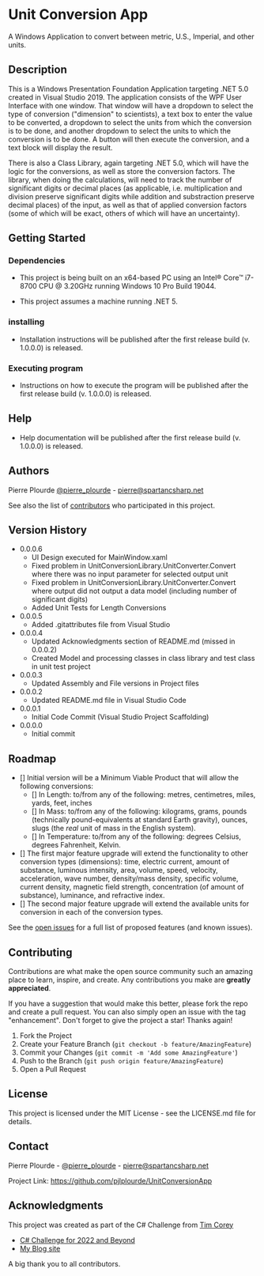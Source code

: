# Unit Conversion App

A Windows Application to convert between metric, U.S., Imperial, and other units.

## Description

This is a Windows Presentation Foundation Application targeting .NET 5.0 created in Visual Studio 2019. The application consists of the WPF User Interface with one window. That window will have a dropdown to select the type of conversion ("dimension" to scientists), a text box to enter the value to be converted, a dropdown to select the units from which the conversion is to be done, and another dropdown to select the units to which the conversion is to be done. A button will then execute the conversion, and a text block will display the result.

There is also a Class Library, again targeting .NET 5.0, which will have the logic for the conversions, as well as store the conversion factors. The library, when doing the calculations, will need to track the number of significant digits or decimal places (as applicable, i.e. multiplication and division preserve significant digits while addition and substraction preserve decimal places) of the input, as well as that of applied conversion factors (some of which will be exact, others of which will have an uncertainty).

## Getting Started

### Dependencies

-    This project is being built on an x64-based PC using an Intel® Core™ i7-8700 CPU @ 3.20GHz running Windows 10 Pro Build 19044.

-    This project assumes a machine running .NET 5.

### installing

-    Installation instructions will be published after the first release build (v. 1.0.0.0) is released.

### Executing program

-    Instructions on how to execute the program will be published after the first release build (v. 1.0.0.0) is released.

## Help

-    Help documentation will be published after the first release build (v. 1.0.0.0) is released.

## Authors

Pierre Plourde [@pierre_plourde](https://twitter.com/pierre_plourde) - pierre@spartancsharp.net

See also the list of [contributors](https://github.com/pjlplourde/UnitConversionApp/contributors) who participated in this project.

## Version History

-    0.0.0.6
     -    UI Design executed for MainWindow.xaml
     -    Fixed problem in UnitConversionLibrary.UnitConverter.Convert where there was no input parameter for selected output unit
     -    Fixed problem in UnitConversionLibrary.UnitConverter.Convert where output did not output a data model (including number of significant digits)
     -    Added Unit Tests for Length Conversions
-    0.0.0.5
     -    Added .gitattributes file from Visual Studio
-    0.0.0.4
     -    Updated Acknowledgments section of README.md (missed in 0.0.0.2)
     -    Created Model and processing classes in class library and test class in unit test project
-    0.0.0.3
     -    Updated Assembly and File versions in Project files
-    0.0.0.2
     -    Updated README.md file in Visual Studio Code
-    0.0.0.1
     -    Initial Code Commit (Visual Studio Project Scaffolding)
-    0.0.0.0
     -    Initial commit

## Roadmap

-    [] Initial version will be a Minimum Viable Product that will allow the following conversions:
     -    [] In Length: to/from any of the following: metres, centimetres, miles, yards, feet, inches
     -    [] In Mass: to/from any of the following: kilograms, grams, pounds (technically pound-equivalents at standard Earth gravity), ounces, slugs (the _real_ unit of mass in the English system).
     -    [] In Temperature: to/from any of the following: degrees Celsius, degrees Fahrenheit, Kelvin.
-    [] The first major feature upgrade will extend the functionality to other conversion types (dimensions): time, electric current, amount of substance, luminous intensity, area, volume, speed, velocity, acceleration, wave number, density/mass density, specific volume, current density, magnetic field strength, concentration (of amount of substance), luminance, and refractive index.
-    [] The second major feature upgrade will extend the available units for conversion in each of the conversion types.

See the [open issues](https://github.com/pjlplourde/UnitConversionApp/issues) for a full list of proposed features (and known issues).

## Contributing

Contributions are what make the open source community such an amazing place to learn, inspire, and create. Any contributions you make are **greatly appreciated**.

If you have a suggestion that would make this better, please fork the repo and create a pull request. You can also simply open an issue with the tag "enhancement".
Don't forget to give the project a star! Thanks again!

1. Fork the Project
2. Create your Feature Branch (`git checkout -b feature/AmazingFeature`)
3. Commit your Changes (`git commit -m 'Add some AmazingFeature'`)
4. Push to the Branch (`git push origin feature/AmazingFeature`)
5. Open a Pull Request

## License

This project is licensed under the MIT License - see the LICENSE.md file for details.

## Contact

Pierre Plourde - [@pierre_plourde](https://twitter.com/pierre_plourde) - pierre@spartancsharp.net

Project Link: https://github.com/pjlplourde/UnitConversionApp

## Acknowledgments

This project was created as part of the C# Challenge from [Tim Corey](https://www.iamtimcorey.com/)

-    [C# Challenge for 2022 and Beyond](https://www.youtube.com/watch?v=Dn_xVbIn8iw)
-    [My Blog site](https://spartancsharp.net/)

A big thank you to all contributors.
